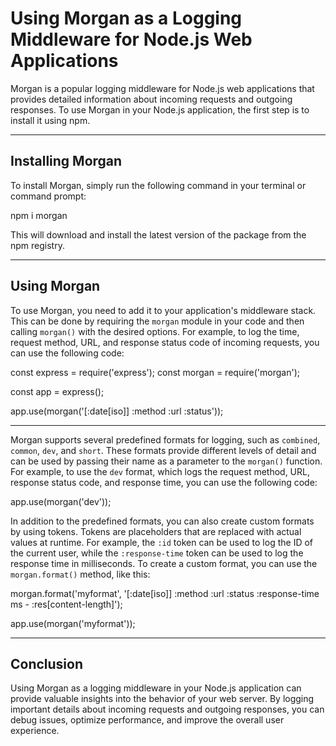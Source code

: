 # Using Morgan as a Logging Middleware for Node.js Web Applications

Morgan is a popular logging middleware for Node.js web applications that provides detailed information about incoming requests and outgoing responses. To use Morgan in your Node.js application, the first step is to install it using npm.

---------------------------

## Installing Morgan

To install Morgan, simply run the following command in your terminal or command prompt:

npm i morgan


This will download and install the latest version of the package from the npm registry.


-------------------------------------------------
## Using Morgan

To use Morgan, you need to add it to your application's middleware stack. This can be done by requiring the `morgan` module in your code and then calling `morgan()` with the desired options. For example, to log the time, request method, URL, and response status code of incoming requests, you can use the following code:


const express = require('express');
const morgan = require('morgan');

const app = express();

app.use(morgan('[:date[iso]] :method :url :status'));


------------------------------------

Morgan supports several predefined formats for logging, such as `combined`, `common`, `dev`, and `short`. These formats provide different levels of detail and can be used by passing their name as a parameter to the `morgan()` function. For example, to use the `dev` format, which logs the request method, URL, response status code, and response time, you can use the following code:

app.use(morgan('dev'));


In addition to the predefined formats, you can also create custom formats by using tokens. Tokens are placeholders that are replaced with actual values at runtime. For example, the `:id` token can be used to log the ID of the current user, while the `:response-time` token can be used to log the response time in milliseconds. To create a custom format, you can use the `morgan.format()` method, like this:

morgan.format('myformat', '[:date[iso]] :method :url :status :response-time ms - :res[content-length]');

app.use(morgan('myformat'));

------------------


## Conclusion

Using Morgan as a logging middleware in your Node.js application can provide valuable insights into the behavior of your web server. By logging important details about incoming requests and outgoing responses, you can debug issues, optimize performance, and improve the overall user experience.
